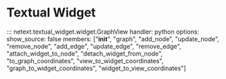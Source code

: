 # Textual Widget

::: netext.textual_widget.widget.GraphView
    handler: python
    options:
      show_source: false
      members: ["__init__", "graph", "add_node", "update_node", "remove_node", "add_edge", "update_edge", "remove_edge", "attach_widget_to_node", "detach_widget_from_node", "to_graph_coordinates", "view_to_widget_coordinates", "graph_to_widget_coordinates", "widget_to_view_coordinates"]
